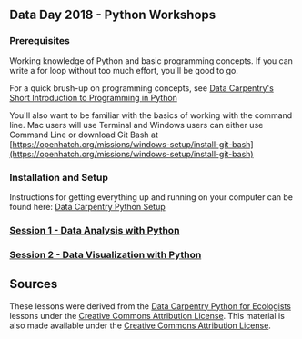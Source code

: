 ## Data Day 2018 - Python Workshops

### Prerequisites
Working knowledge of Python and basic programming concepts. If you can write a for loop without too much effort, you'll be good to go.


For a quick brush-up on programming concepts, see [Data Carpentry's Short Introduction to Programming in Python](http://www.datacarpentry.org/python-ecology-lesson/00-short-introduction-to-Python/)

You'll also want to be familiar with the basics of working with the command line. Mac users will use Terminal and Windows users can either use Command Line or download Git Bash at [https://openhatch.org/missions/windows-setup/install-git-bash](https://openhatch.org/missions/windows-setup/install-git-bash)

### Installation and Setup

Instructions for getting everything up and running on your computer can be found here: [Data Carpentry Python Setup](http://www.datacarpentry.org/python-ecology-lesson/setup/)

### [Session 1 - Data Analysis with Python](https://github.com/billmcmillin/python-data-day/blob/master/session1.md)

### [Session 2 - Data Visualization with Python](https://github.com/billmcmillin/python-data-day/blob/master/session2.md)

## Sources
These lessons were derived from the [Data Carpentry Python for Ecologists](http://www.datacarpentry.org/python-ecology-lesson/) lessons under the [Creative Commons Attribution License](https://creativecommons.org/licenses/by/4.0/). This material is also made available under the [Creative Commons Attribution License](https://creativecommons.org/licenses/by/4.0/).
